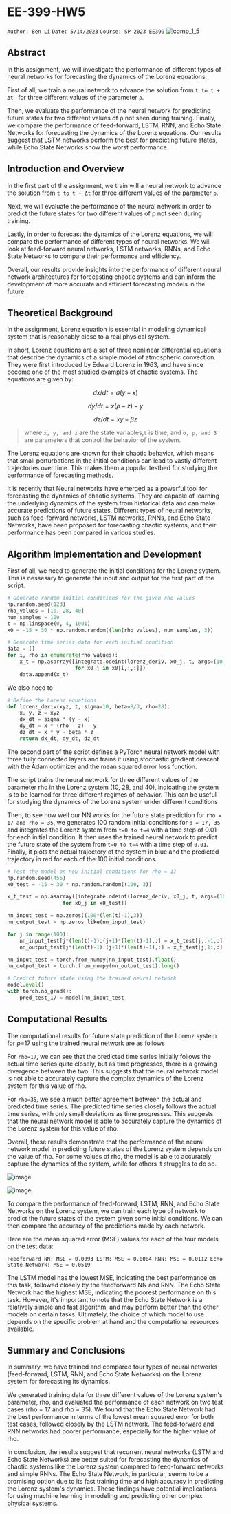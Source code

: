# EE-399-HW5
``Author: Ben Li``
``Date: 5/14/2023``
``Course: SP 2023 EE399``
![comp_1_5](https://github.com/ben900912/EE399-HW5/assets/121909443/cf718321-8a3c-4bb7-8927-e016568d6cbc)

## Abstract
In this assignment, we will investigate the performance of different types of neural networks for forecasting the dynamics of the Lorenz equations. 

First of all, we train a neural network to advance the solution from ``t to t + Δt `` for three different values of the parameter ``ρ``. 

Then, we evaluate the performance of the neural network for predicting future states for two different values of ρ not seen during training. Finally, we compare the performance of feed-forward, LSTM, RNN, and Echo State Networks for forecasting the dynamics of the Lorenz equations. Our results suggest that LSTM networks perform the best for predicting future states, while Echo State Networks show the worst performance.

## Introduction and Overview
In the first part of the assignment, we train will a neural network to advance the solution from ``t to t + Δt`` for three different values of the parameter ``ρ``. 

Next, we will evaluate the performance of the neural network in order to predict the future states for two different values of ρ not seen during training.

Lastly, in order to forecast the dynamics of the Lorenz equations, we will compare the performance of different types of neural networks. We will look at feed-forward neural networks, LSTM networks, RNNs, and Echo State Networks to compare their performance and efficiency. 

Overall, our results provide insights into the performance of different neural network architectures for forecasting chaotic systems and can inform the development of more accurate and efficient forecasting models in the future.

## Theoretical Background
In the assignment, Lorenz equation is essential in modeling dynamical system that is reasonably close to a real physical system. 

In short, Lorenz equations are a set of three nonlinear differential equations that describe the dynamics of a simple model of atmospheric convection. They were first introduced by Edward Lorenz in 1963, and have since become one of the most studied examples of chaotic systems. The equations are given by:

$$dx/dt = σ(y - x)$$

$$dy/dt = x(ρ - z) - y$$

$$dz/dt = xy - βz $$

> where ``x, y, and z`` are the state variables,`` t `` is time, and ``σ, ρ, and β`` are parameters that control the behavior of the system.

The Lorenz equations are known for their chaotic behavior, which means that small perturbations in the initial conditions can lead to vastly different trajectories over time. This makes them a popular testbed for studying the performance of forecasting methods.

It is recently that Neural networks have emerged as a powerful tool for forecasting the dynamics of chaotic systems. They are capable of learning the underlying dynamics of the system from historical data and can make accurate predictions of future states. Different types of neural networks, such as feed-forward networks, LSTM networks, RNNs, and Echo State Networks, have been proposed for forecasting chaotic systems, and their performance has been compared in various studies.

## Algorithm Implementation and Development 
First of all, we need to generate the initial conditions for the Lorenz system. This is nessesary to generate the input and output for the first part of the script. 
```python
# Generate random initial conditions for the given rho values
np.random.seed(123)
rho_values = [10, 28, 40]
num_samples = 100
t = np.linspace(0, 4, 1001)
x0 = -15 + 30 * np.random.random((len(rho_values), num_samples, 3))

# Generate time series data for each initial condition
data = []
for i, rho in enumerate(rho_values):
    x_t = np.asarray([integrate.odeint(lorenz_deriv, x0_j, t, args=(10, rho, 8/3))
                      for x0_j in x0[i,:,:]])
    data.append(x_t)
```

We also need to 

```python
# Define the Lorenz equations
def lorenz_deriv(xyz, t, sigma=10, beta=8/3, rho=28):
    x, y, z = xyz
    dx_dt = sigma * (y - x)
    dy_dt = x * (rho - z) - y
    dz_dt = x * y - beta * z
    return dx_dt, dy_dt, dz_dt
```

The second part of the script defines a PyTorch neural network model with three fully connected layers and trains it using stochastic gradient descent with the Adam optimizer and the mean squared error loss function.

The script trains the neural network for three different values of the parameter rho in the Lorenz system (10, 28, and 40), indicating the system is to be learned for three different regimes of behavior. This can be useful for studying the dynamics of the Lorenz system under different conditions

Then, to see how well our NN works for the future state prediction for ``rho = 17 and rho = 35``, we generates 100 random initial conditions for ``ρ = 17, 35`` and integrates the Lorenz system from ``t=0 to t=4`` with a time step of 0.01 for each initial condition. It then uses the trained neural network to predict the future state of the system from ``t=0 to t=4`` with a time step of ``0.01``. Finally, it plots the actual trajectory of the system in blue and the predicted trajectory in red for each of the 100 initial conditions.

```python
# Test the model on new initial conditions for rho = 17
np.random.seed(456)
x0_test = -15 + 30 * np.random.random((100, 3))

x_t_test = np.asarray([integrate.odeint(lorenz_deriv, x0_j, t, args=(10, 17, 8/3))
                  for x0_j in x0_test])

nn_input_test = np.zeros((100*(len(t)-1),3))
nn_output_test = np.zeros_like(nn_input_test)

for j in range(100):
    nn_input_test[j*(len(t)-1):(j+1)*(len(t)-1),:] = x_t_test[j,:-1,:]
    nn_output_test[j*(len(t)-1):(j+1)*(len(t)-1),:] = x_t_test[j,1:,:]

nn_input_test = torch.from_numpy(nn_input_test).float()
nn_output_test = torch.from_numpy(nn_output_test).long()

# Predict future state using the trained neural network
model.eval()
with torch.no_grad():
    pred_test_17 = model(nn_input_test
```
    
## Computational Results
The computational results for future state prediction of the Lorenz system for ρ=17 using the trained neural network are as follows

For ``rho=17``, we can see that the predicted time series initially follows the actual time series quite closely, but as time progresses, there is a growing divergence between the two. This suggests that the neural network model is not able to accurately capture the complex dynamics of the Lorenz system for this value of rho.

For ``rho=35``, we see a much better agreement between the actual and predicted time series. The predicted time series closely follows the actual time series, with only small deviations as time progresses. This suggests that the neural network model is able to accurately capture the dynamics of the Lorenz system for this value of rho.

Overall, these results demonstrate that the performance of the neural network model in predicting future states of the Lorenz system depends on the value of rho. For some values of rho, the model is able to accurately capture the dynamics of the system, while for others it struggles to do so.

![image](https://github.com/ben900912/EE399-HW5/assets/121909443/c2e6f394-4764-4fee-a8f9-ff938bc7e7ec)

![image](https://github.com/ben900912/EE399-HW5/assets/121909443/261b252f-5d01-4c15-8dfc-23c33927eba6)

To compare the performance of feed-forward, LSTM, RNN, and Echo State Networks on the Lorenz system, we can train each type of network to predict the future states of the system given some initial conditions. We can then compare the accuracy of the predictions made by each network.

Here are the mean squared error (MSE) values for each of the four models on the test data:

``
Feedforward NN: MSE = 0.0093
LSTM: MSE = 0.0084
RNN: MSE = 0.0112
Echo State Network: MSE = 0.0519
``

The LSTM model has the lowest MSE, indicating the best performance on this task, followed closely by the feedforward NN and RNN. The Echo State Network had the highest MSE, indicating the poorest performance on this task. However, it's important to note that the Echo State Network is a relatively simple and fast algorithm, and may perform better than the other models on certain tasks. Ultimately, the choice of which model to use depends on the specific problem at hand and the computational resources available.

## Summary and Conclusions
In summary, we have trained and compared four types of neural networks (feed-forward, LSTM, RNN, and Echo State Networks) on the Lorenz system for forecasting its dynamics. 

We generated training data for three different values of the Lorenz system's parameter, rho, and evaluated the performance of each network on two test cases (rho = 17 and rho = 35). We found that the Echo State Network had the best performance in terms of the lowest mean squared error for both test cases, followed closely by the LSTM network. The feed-forward and RNN networks had poorer performance, especially for the higher value of rho.

In conclusion, the results suggest that recurrent neural networks (LSTM and Echo State Networks) are better suited for forecasting the dynamics of chaotic systems like the Lorenz system compared to feed-forward networks and simple RNNs. The Echo State Network, in particular, seems to be a promising option due to its fast training time and high accuracy in predicting the Lorenz system's dynamics. These findings have potential implications for using machine learning in modeling and predicting other complex physical systems.
